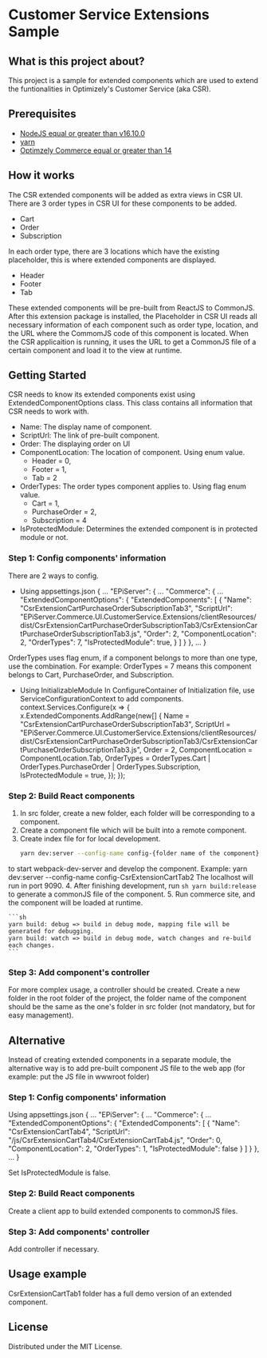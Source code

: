 ﻿# Customer Service Extensions Sample

## What is this project about?
This project is a sample for extended components which are used to extend the funtionalities in Optimizely's Customer Service (aka CSR).

## Prerequisites
* [NodeJS equal or greater than v16.10.0](https://nodejs.org/download/release/v16.10.0/)
* [yarn](https://yarnpkg.com)
* [Optimzely Commerce equal or greater than 14](https://world.optimizely.com/products/#b2b)

## How it works
The CSR extended components will be added as extra views in CSR UI. There are 3 order types in CSR UI for these components to be added.
* Cart
* Order
* Subscription

In each order type, there are 3 locations which have the existing placeholder, this is where extended components are displayed.
* Header
* Footer
* Tab

These extended components will be pre-built from ReactJS to CommonJS.
After this extension package is installed, the Placeholder in CSR UI reads all necessary information of each component such as order type, location,
and the URL where the CommomJS code of this component is located.
When the CSR applicaition is running, it uses the URL to get a CommonJS file of a certain component and load it to the view at runtime.

## Getting Started
CSR needs to know its extended components exist using ExtendedComponentOptions class. This class contains all information that CSR needs to work with.
* Name: The display name of component.
* ScriptUrl: The link of pre-built component.
* Order: The displaying order on UI
* ComponentLocation: The location of component. Using enum value.
  - Header = 0,
  - Footer = 1,
  - Tab = 2
* OrderTypes: The order types component applies to. Using flag enum value.
  - Cart = 1,
  - PurchaseOrder = 2,
  - Subscription = 4
* IsProtectedModule: Determines the extended component is in protected module or not.

### Step 1: Config components' information

There are 2 ways to config.
* Using appsettings.json
{
  ...
  "EPiServer": {
    ...
    "Commerce": {
      ...
      "ExtendedComponentOptions": {
        "ExtendedComponents": [
          {
            "Name": "CsrExtensionCartPurchaseOrderSubscriptionTab3",
            "ScriptUrl": "EPiServer.Commerce.UI.CustomerService.Extensions/clientResources/dist/CsrExtensionCartPurchaseOrderSubscriptionTab3/CsrExtensionCartPurchaseOrderSubscriptionTab3.js",
            "Order": 2,
            "ComponentLocation": 2,
            "OrderTypes": 7,
            "IsProtectedModule": true,
          }
        ]
      }
    },
    ...
}

OrderTypes uses flag enum, if a component belongs to more than one type, use the combination. For example: OrderTypes = 7 means this component belongs to Cart, PurchaseOrder, and Subscription.

* Using InitializableModule
In ConfigureContainer of Initialization file, use ServiceConfigurationContext to add components.
context.Services.Configure<ExtendedComponentOptions>(x =>
    {
        x.ExtendedComponents.AddRange(new[]
        {
            Name = "CsrExtensionCartPurchaseOrderSubscriptionTab3",
            ScriptUrl = "EPiServer.Commerce.UI.CustomerService.Extensions/clientResources/dist/CsrExtensionCartPurchaseOrderSubscriptionTab3/CsrExtensionCartPurchaseOrderSubscriptionTab3.js",
            Order = 2,
            ComponentLocation = ComponentLocation.Tab,
            OrderTypes = OrderTypes.Cart | OrderTypes.PurchaseOrder | OrderTypes.Subscription,
            IsProtectedModule = true,
        });
    });

### Step 2: Build React components
1. In src folder, create a new folder, each folder will be corresponding to a component.
2. Create a component file which will be built into a remote component.
3. Create index file for for local development.
    ```sh
    yarn dev:server --config-name config-{folder name of the component}
    ```
to start webpack-dev-server and develop the component. Example: yarn dev:server --config-name config-CsrExtensionCartTab2
The localhost will run in port 9090.
4. After finishing development, run
    ```sh
    yarn build:release
    ```
to generate a commonJS file of the component.
5. Run commerce site, and the component will be loaded at runtime.

    ```sh
    yarn build: debug => build in debug mode, mapping file will be generated for debugging.
    yarn build: watch => build in debug mode, watch changes and re-build each changes.
    ```

### Step 3: Add component's controller
For more complex usage, a controller should be created.
Create a new folder in the root folder of the project, the folder name of the component should be the same as the one's folder in src folder (not mandatory, but for easy management).

## Alternative
Instead of creating extended components in a separate module, the alternative way is to add pre-built component JS file to the web app (for example: put the JS file in wwwroot folder)
### Step 1: Config components' information

Using appsettings.json
{
  ...
  "EPiServer": {
    ...
    "Commerce": {
      ...
      "ExtendedComponentOptions": {
        "ExtendedComponents": [
          {
            "Name": "CsrExtensionCartTab4",
            "ScriptUrl": "/js/CsrExtensionCartTab4/CsrExtensionCartTab4.js",
            "Order": 0,
            "ComponentLocation": 2,
            "OrderTypes": 1,
            "IsProtectedModule": false
          }
        ]
      }
    },
    ...
}

Set IsProtectedModule is false.

### Step 2: Build React components
Create a client app to build extended components to commonJS files.

### Step 3: Add components' controller
Add controller if necessary.

## Usage example
CsrExtensionCartTab1 folder has a full demo version of an extended component.

## License
Distributed under the MIT License.
